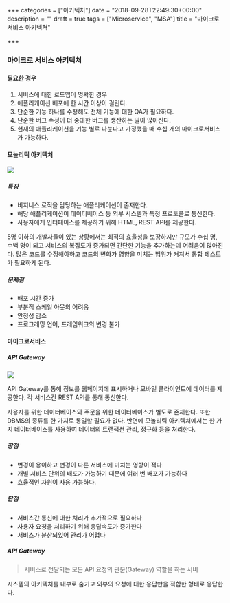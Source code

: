 +++
categories = ["아키텍처"]
date = "2018-09-28T22:49:30+00:00"
description = ""
draft = true
tags = ["Microservice", "MSA"]
title = "마이크로 서비스 아키텍쳐"

+++
### 마이크로 서비스 아키텍처

#### 필요한 경우

1. 서비스에 대한 로드맵이 명확한 경우
2. 애플리케이션 배포에 한 시간 이상이 걸린다.
3. 단순한 기능 하나를 수정해도 전체 기능에 대한 QA가 필요하다.
4. 단순한 버그 수정이 더 중대한 버그를 생산하는 일이 많아진다.
5. 현재의 애플리케이션을 기능 별로 나눈다고 가정했을 때 수십 개의 마이크로서비스가 가능하다.

#### 모놀리틱 아키텍처

![](/uploads/1.png)

##### 특징

* 비지니스 로직을 담당하는 애플리케이션이 존재한다.
* 해당 애플리케이션이 데이터베이스 등 외부 시스템과 특정 프로토콜로 통신한다.
* 사용자에게 인터페이스를 제공하기 위해 HTML, REST API를 제공한다.

5명 이하의 개발자들이 있는 상황에서는 최적의 효율성을 보장하지만 규모가 수십 명, 수백 명이 되고 서비스의 복잡도가 증가되면 간단한 기능을 추가하는데 어려움이 많아진다. 많은 코드를 수정해야하고 코드의 변화가 영향을 미치는 범위가 커져서 통합 테스트가 필요하게 된다.

##### 문제점

* 배포 시간 증가
* 부분적 스케일 아웃의 어려움
* 안정성 감소
* 프로그래밍 언어, 프레임워크의 변경 불가

#### 마이크로서비스

##### API Gateway

![](/uploads/2.png)

  API Gateway를 통해 정보를 웹페이지에 표시하거나 모바일 클라이언트에 데이터를 제공한다. 각 서비스간 REST API를 통해 통신한다.

  사용자를 위한 데이터베이스와 주문을 위한 데이터베이스가 별도로 존재한다. 또한 DBMS의 종류를 한 가지로 통일할 필요가 없다. 반면에 모놀리틱 아키텍처에서는 한 가지 데이터베이스를 사용하여 데이터의 트랜잭션 관리, 정규화 등을 처리한다.

##### 장점

* 변경이 용이하고 변경이 다른 서비스에 미치는 영향이 적다
* 개별 서비스 단위의 배포가 가능하기 때문에 여러 번 배포가 가능하다
* 효율적인 자원이 사용 가능하다.

##### 단점

* 서비스간 통신에 대한 처리가 추가적으로 필요하다
* 사용자 요청을 처리하기 위해 응답속도가 증가한다
* 서비스가 분산되있어 관리가 어렵다

##### API Gateway

> 서비스로 전달되는 모든 API 요청의 관문(Gateway) 역할을 하는 서버

시스템의 아키텍처를 내부로 숨기고 외부의 요청에 대한 응답만을 적합한 형태로 응답한다.